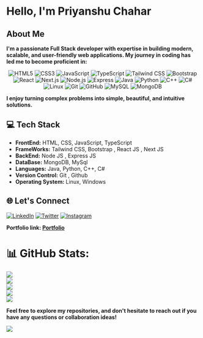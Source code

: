 # Hello, I'm Priyanshu Chahar

## About Me

**I'm a passionate Full Stack developer with expertise in building modern, scalable, and user-friendly web applications. My journey in coding has led me to become proficient in:**

<div align="center">
  <img src="https://img.shields.io/badge/HTML5-E34F26?style=for-the-badge&logo=html5&logoColor=white" alt="HTML5">
  <img src="https://img.shields.io/badge/CSS3-1572B6?style=for-the-badge&logo=css3&logoColor=white" alt="CSS3">
  <img src="https://img.shields.io/badge/JavaScript-F7DF1E?style=for-the-badge&logo=javascript&logoColor=black" alt="JavaScript">
  <img src="https://img.shields.io/badge/TypeScript-3178C6?style=for-the-badge&logo=typescript&logoColor=white" alt="TypeScript">
  <img src="https://img.shields.io/badge/Tailwind_CSS-38B2AC?style=for-the-badge&logo=tailwind-css&logoColor=white" alt="Tailwind CSS">
  <img src="https://img.shields.io/badge/Bootstrap-563D7C?style=for-the-badge&logo=bootstrap&logoColor=white" alt="Bootstrap">
  <img src="https://img.shields.io/badge/React-61DAFB?style=for-the-badge&logo=react&logoColor=white" alt="React">
  <img src="https://img.shields.io/badge/Next.js-000000?style=for-the-badge&logo=next.js&logoColor=white" alt="Next.js">
  <img src="https://img.shields.io/badge/Node.js-339933?style=for-the-badge&logo=node.js&logoColor=white" alt="Node.js">
  <img src="https://img.shields.io/badge/Express-000000?style=for-the-badge&logo=express&logoColor=white" alt="Express">
  <img src="https://img.shields.io/badge/Java-007396?style=for-the-badge&logo=java&logoColor=white" alt="Java">
  <img src="https://img.shields.io/badge/Python-3776AB?style=for-the-badge&logo=python&logoColor=white" alt="Python">
  <img src="https://img.shields.io/badge/C++-00599C?style=for-the-badge&logo=cplusplus&logoColor=white" alt="C++">
  <img src="https://img.shields.io/badge/C%23-239120?style=for-the-badge&logo=c-sharp&logoColor=white" alt="C#">
  <img src="https://img.shields.io/badge/Linux-FCC624?style=for-the-badge&logo=linux&logoColor=black" alt="Linux">
  <img src="https://img.shields.io/badge/Git-F05032?style=for-the-badge&logo=git&logoColor=white" alt="Git">
  <img src="https://img.shields.io/badge/GitHub-100000?style=for-the-badge&logo=github&logoColor=white" alt="GitHub">
  <img src="https://img.shields.io/badge/MySQL-4479A1?style=for-the-badge&logo=mysql&logoColor=white" alt="MySQL">
  <img src="https://img.shields.io/badge/MongoDB-47A248?style=for-the-badge&logo=mongodb&logoColor=white" alt="MongoDB">
</div>


**I enjoy turning complex problems into simple, beautiful, and intuitive solutions.**

## 💻 Tech Stack

- **FrontEnd:** HTML, CSS, JavaScript, TypeScript
- **FrameWorks:** Tailwind CSS, Bootstrap , React JS , Next JS
- **BackEnd:** Node JS , Express JS
- **DataBase:** MongoDB, MySql
- **Languages:** Java, Python, C++, C#
- **Version Control:** Git , Github
- **Operating System:** Linux, Windows

## 🌐 Let's Connect

[![LinkedIn](https://img.shields.io/badge/LinkedIn-0077B5?style=for-the-badge&logo=linkedin&logoColor=white)](https://www.linkedin.com/in/priyannxhuu)
[![Twitter](https://img.shields.io/badge/Twitter-1DA1F2?style=for-the-badge&logo=twitter&logoColor=white)](https://twitter.com/Priyannxhuu)
[![Instagram](https://img.shields.io/badge/Instagram-E4405F?style=for-the-badge&logo=instagram&logoColor=white)](https://www.instagram.com/priyannxhuu)

**Portfolio link: [Portfolio](https://priyanxhuportfolio.vercel.app)**

# 📊 GitHub Stats:
![](http://github-profile-summary-cards.vercel.app/api/cards/stats?username=E5F6&theme=apprentice)
<br/>
![](http://github-profile-summary-cards.vercel.app/api/cards/profile-details?username=E5F6&theme=apprentice)
<br>
![](https://github-readme-streak-stats.herokuapp.com/?user=E5F6&theme=apprentice&hide_border=true)
<br/>
![](http://github-profile-summary-cards.vercel.app/api/cards/most-commit-language?username=E5F6&theme=apprentice)
<br>
![](https://github-readme-stats.vercel.app/api/top-langs/?username=E5F6&theme=apprentice&hide_border=true&include_all_commits=true&count_private=true&layout=compact)

**Feel free to explore my repositories, and don't hesitate to reach out if you have any questions or collaboration ideas!**

[![](https://visitcount.itsvg.in/api?id=E5F6&label=Profile%20Views&color=12&icon=1&pretty=false)](https://visitcount.itsvg.in)

